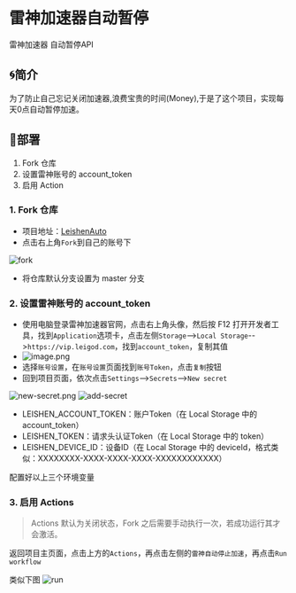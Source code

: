 # 雷神加速器自动暂停
 雷神加速器 自动暂停API
## 🌀简介

为了防止自己忘记关闭加速器,浪费宝贵的时间(Money),于是了这个项目，实现每天0点自动暂停加速。

## 📐部署

1. Fork 仓库
3. 设置雷神账号的 account_token
3. 启用 Action


### 1. Fork 仓库

- 项目地址：[LeishenAuto](https://github.com/himcs/LeishenAuto/)
- 点击右上角`Fork`到自己的账号下

![fork](https://i.loli.net/2020/10/28/qpXowZmIWeEUyrJ.png)

- 将仓库默认分支设置为 master 分支

### 2. 设置雷神账号的 account_token
- 使用电脑登录雷神加速器官网，点击右上角头像，然后按 F12 打开开发者工具，找到`Application`选项卡，点击左侧`Storage`-->`Local Storage`-->`https://vip.leigod.com`，找到`account_token`，复制其值
- ![image.png](https://s2.loli.net/2025/01/22/tnp6wIjDWaeSBkN.png)
- 选择`账号设置`，在`账号设置`页面找到`账号Token`，点击`复制`按钮
- 回到项目页面，依次点击`Settings`-->`Secrets`-->`New secret`

![new-secret.png](https://s2.loli.net/2025/01/22/ZLcmqzhpMUPBODf.png)
![add-secret](https://s2.loli.net/2025/01/23/C9EdjuWvQDsgRGl.png)

- LEISHEN_ACCOUNT_TOKEN：账户Token（在 Local Storage 中的 account_token）
- LEISHEN_TOKEN：请求头认证Token（在 Local Storage 中的 token）
- LEISHEN_DEVICE_ID：设备ID（在 Local Storage 中的 deviceId，格式类似：XXXXXXXX-XXXX-XXXX-XXXX-XXXXXXXXXXXX）

配置好以上三个环境变量

###  3. 启用 Actions

> Actions 默认为关闭状态，Fork 之后需要手动执行一次，若成功运行其才会激活。

返回项目主页面，点击上方的`Actions`，再点击左侧的`雷神自动停止加速`，再点击`Run workflow`

类似下图
![run](https://i.loli.net/2020/10/28/5ylvgdYf9BDMqAH.png)

